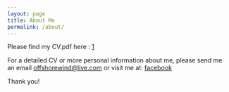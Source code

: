 ```yaml
---
layout: page
title: About Me
permalink: /about/
---
```


Please find my CV.pdf here : [1]

For a detailed CV or more personal information about me, please send me an email [offshorewind@live.com](offshorewind@live.com) or visit me at: [facebook](https://www.facebook.com/liu.yuhan.ms)

Thank you!

[1]:{{offshorewind.github.io}}/download/cv_yuhan_liu.pdf
